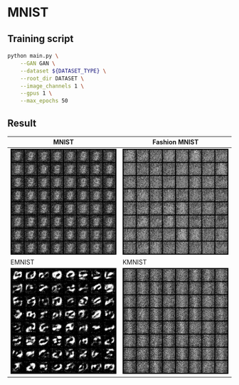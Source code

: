 # MNIST

## Training script

```bash
python main.py \
    --GAN GAN \
    --dataset ${DATASET_TYPE} \
    --root_dir DATASET \
    --image_channels 1 \
    --gpus 1 \
    --max_epochs 50
```

## Result

| MNIST             | Fashion MNIST     |
| ----------------- | ----------------- |
| ![](./MNIST.gif)  | ![](./FMNIST.gif) |
| EMNIST            | KMNIST            |
| ![](./EMNIST.gif) | ![](./KMNIST.gif) |
